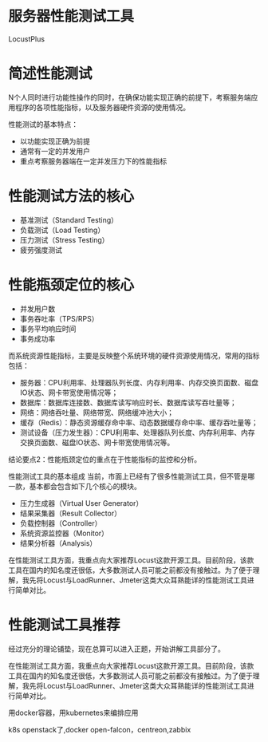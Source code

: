 # 服务器性能测试工具 #
LocustPlus

# 简述性能测试 #
N个人同时进行功能性操作的同时，在确保功能实现正确的前提下，考察服务端应用程序的各项性能指标，以及服务器硬件资源的使用情况。

性能测试的基本特点：

- 以功能实现正确为前提
- 通常有一定的并发用户
- 重点考察服务器端在一定并发压力下的性能指标

# 性能测试方法的核心 #

- 基准测试（Standard Testing）
- 负载测试（Load Testing）
- 压力测试（Stress Testing）
- 疲劳强度测试

# 性能瓶颈定位的核心 #

- 并发用户数
- 事务吞吐率（TPS/RPS）
- 事务平均响应时间
- 事务成功率

而系统资源性能指标，主要是反映整个系统环境的硬件资源使用情况，常用的指标包括：

- 服务器：CPU利用率、处理器队列长度、内存利用率、内存交换页面数、磁盘IO状态、网卡带宽使用情况等；
- 数据库：数据库连接数、数据库读写响应时长、数据库读写吞吐量等；
- 网络：网络吞吐量、网络带宽、网络缓冲池大小；
- 缓存（Redis）：静态资源缓存命中率、动态数据缓存命中率、缓存吞吐量等；
- 测试设备（压力发生器）：CPU利用率、处理器队列长度、内存利用率、内存交换页面数、磁盘IO状态、网卡带宽使用情况等。

结论要点2：性能瓶颈定位的重点在于性能指标的监控和分析。

性能测试工具的基本组成
当前，市面上已经有了很多性能测试工具，但不管是哪一款，基本都会包含如下几个核心的模块。

- 压力生成器（Virtual User Generator）
- 结果采集器（Result Collector）
- 负载控制器（Controller）
- 系统资源监控器（Monitor）
- 结果分析器（Analysis）


在性能测试工具方面，我重点向大家推荐Locust这款开源工具。目前阶段，该款工具在国内的知名度还很低，大多数测试人员可能之前都没有接触过。为了便于理解，我先将Locust与LoadRunner、Jmeter这类大众耳熟能详的性能测试工具进行简单对比。

# 性能测试工具推荐 #

经过充分的理论铺垫，现在总算可以进入正题，开始讲解工具部分了。

在性能测试工具方面，我重点向大家推荐Locust这款开源工具。目前阶段，该款工具在国内的知名度还很低，大多数测试人员可能之前都没有接触过。为了便于理解，我先将Locust与LoadRunner、Jmeter这类大众耳熟能详的性能测试工具进行简单对比。


用docker容器，用kubernetes来编排应用


k8s  openstack了,docker open-falcon，centreon,zabbix